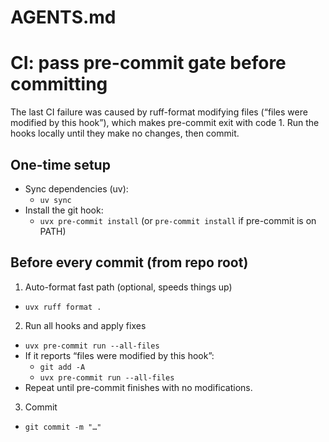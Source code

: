 # AGENTS.md

# CI: pass pre-commit gate before committing

The last CI failure was caused by ruff-format modifying files (“files were modified by this hook”), which makes pre-commit exit with code 1. Run the hooks locally until they make no changes, then commit.

## One-time setup

- Sync dependencies (uv):
  - `uv sync`
- Install the git hook:
  - `uvx pre-commit install` (or `pre-commit install` if pre-commit is on PATH)

## Before every commit (from repo root)

1) Auto-format fast path (optional, speeds things up)
- `uvx ruff format .`

2) Run all hooks and apply fixes
- `uvx pre-commit run --all-files`
- If it reports “files were modified by this hook”:
  - `git add -A`
  - `uvx pre-commit run --all-files`
- Repeat until pre-commit finishes with no modifications.

3) Commit
- `git commit -m "…"`
